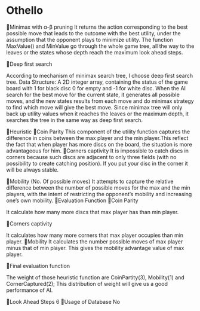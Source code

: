 # Othello
Minimax with α-β pruning
It returns the action corresponding to the best possible move that leads to the outcome with the best utility, under the assumption that the opponent plays to minimize utility. The function MaxValue() and MinValue go through the whole game tree, all the way to the leaves or the states whose depth reach the maximum look ahead steps. 
  
Deep first search

According to mechanism of minimax search tree, I choose deep first search tree. 
Data Structure: A 2D integer array, containing the status of the game board with 1 for black disc 	0 for empty and -1 for white disc.
When the AI search for the best move for the current state, it generates all possible moves, and the new states results from each move and do minimax strategy to find which move will give the best move. Since minimax tree will only back up utility values when it reaches the leaves or the maximum depth, it searches the tree in the same way as deep first search.

Heuristic
Coin Parity
This component of the utility function captures the difference in coins between the max player and the min player.This reflect the fact that when player has more discs on the board, the situation is more advantageous for him.
Corners captivity
It is impossible to catch discs in corners because such discs are adjacent to only three fields (with no possibility to create catching position). If you put your disc in the corner it will be always stable.

Mobility (No. Of possible moves)
It attempts to capture the relative difference between the number of possible moves for the max and the min players, with the intent of restricting the opponent’s mobility and increasing one’s own mobility.
Evaluation Function
Coin Parity

It calculate how many more discs that max player has than min player. 

Corners captivity

It calculates how many more corners that max player occupies than min player.
Mobility 
It calculates the number possible moves of max player minus that of min player. This gives the mobility advantage value of max player.

Final evaluation function

The weight of those heuristic function are CoinPartity(3), Mobility(1) and CornerCaptured(2); This distribution of weight will give us a good performance of AI.

Look Ahead Steps
6
Usage of Database
No
